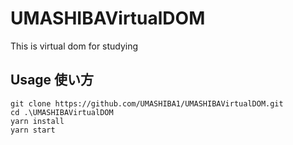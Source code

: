 # UMASHIBAVirtualDOM
This is virtual dom for studying
## Usage 使い方

```
git clone https://github.com/UMASHIBA1/UMASHIBAVirtualDOM.git
cd .\UMASHIBAVirtualDOM
yarn install
yarn start
```
